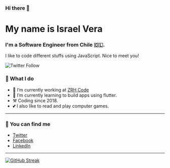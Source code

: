 ### Hi there 👋
# My name is Israel Vera
### I'm a Software Engineer from Chile 🇨🇱.
I like to code different stuffs using JavaScript.
Nice to meet you!

![Twitter Follow](https://img.shields.io/twitter/follow/Izrael_vb?color=33a1bc&style=for-the-badge)

### 🔨 What I do

- 🏢 I’m currently working at [ZRH Code](https://zrh-code.com)
- 📓 I’m currently learning to build apps using flutter.
- ⚒️ Coding since 2018.
- 💕 I also like to read and play computer games.

---

### 📧 You can find me
- [Twitter](https://twitter.com/Izrael_vb)
- [Facebook](https://www.facebook.com/izraelv)
- [LinkedIn](https://www.linkedin.com/in/israel-vera)

---

[![GitHub Streak](https://github-readme-streak-stats.herokuapp.com?user=isravera&theme=dark&date_format=M%20j%5B%2C%20Y%5D&background=464444&border=33A1BC)](https://git.io/streak-stats)
